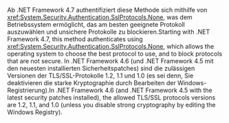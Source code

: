 <span data-ttu-id="d32cf-101">Ab .NET Framework 4.7 authentifiziert diese Methode sich mithilfe von <xref:System.Security.Authentication.SslProtocols.None>, was dem Betriebssystem ermöglicht, das am besten geeignete Protokoll auszuwählen und unsichere Protokolle zu blockieren.</span><span class="sxs-lookup"><span data-stu-id="d32cf-101">Starting with .NET Framework 4.7, this method authenticates using <xref:System.Security.Authentication.SslProtocols.None>, which allows the operating system to choose the best protocol to use, and to block protocols that are not secure.</span></span> <span data-ttu-id="d32cf-102">In .NET Framework 4.6 (und .NET Framework 4.5 mit den neuesten installierten Sicherheitspatches) sind die zulässigen Versionen der TLS/SSL-Protokolle 1.2, 1.1 und 1.0 (es sei denn, Sie deaktivieren die starke Kryptographie durch Bearbeiten der Windows-Registrierung).</span><span class="sxs-lookup"><span data-stu-id="d32cf-102">In .NET Framework 4.6 (and .NET Framework 4.5 with the latest security patches installed), the allowed TLS/SSL protocols versions are 1.2, 1.1, and 1.0 (unless you disable strong cryptography by editing the Windows Registry).</span></span>
